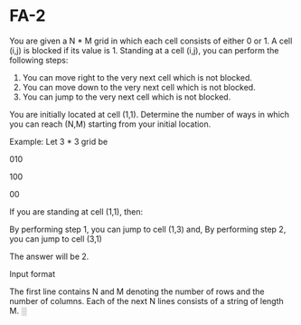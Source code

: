 # FA-2

You are given a N * M grid in which each cell consists of either 0 or 1. A cell (i,j) is blocked if its value is 1. Standing at a cell (i,j), you can perform the following steps:

1. You can move right to the very next cell which is not blocked.
2. You can move down to the very next cell which is not blocked.
3. You can jump to the very next cell which is not blocked.

You are initially located at cell (1,1). Determine the number of ways in which you can reach (N,M) starting from your initial location.

Example: Let 3 * 3 grid be

010

100

00

If you are standing at cell (1,1), then:

By performing step 1, you can jump to cell (1,3) and,
By performing step 2, you can jump to cell (3,1)

The answer will be 2.

Input format

The first line contains N and M denoting the number of rows and the number of columns.
Each of the next N lines consists of a string of length M. 
░
